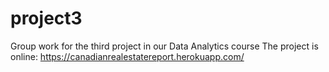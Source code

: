 # project3
Group work for the third project in our Data Analytics course
The project is online: https://canadianrealestatereport.herokuapp.com/
